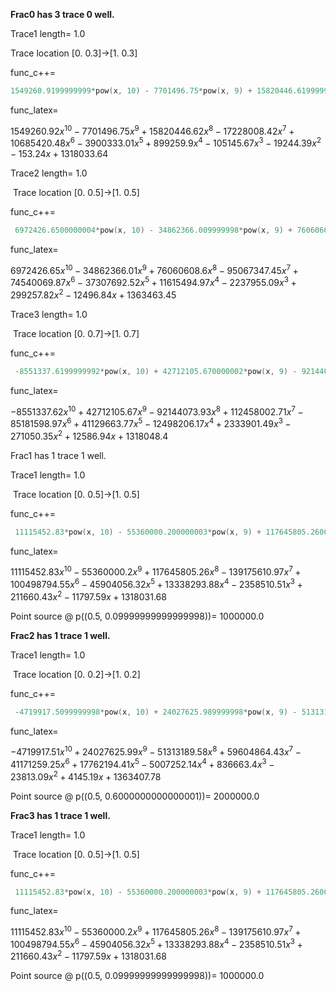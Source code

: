 **Frac0 has 3 trace 0 well.**

  Trace1 length= 1.0

  Trace location [0. 0.3]->[1.  0.3] 

  func_c++=

 ```c++
 1549260.9199999999*pow(x, 10) - 7701496.75*pow(x, 9) + 15820446.619999999*pow(x, 8) - 17228008.420000002*pow(x, 7) + 10685420.48*pow(x, 6) - 3900333.0099999998*pow(x, 5) + 899259.90000000002*pow(x, 4) - 105145.67*pow(x, 3) - 19244.389999999999*pow(x, 2) - 153.24000000000001*x + 1318033.6399999999
 ```

  func_latex=

 $1549260.92 x^{10} - 7701496.75 x^{9} + 15820446.62 x^{8} - 17228008.42 x^{7} + 10685420.48 x^{6} - 3900333.01 x^{5} + 899259.9 x^{4} - 105145.67 x^{3} - 19244.39 x^{2} - 153.24 x + 1318033.64$

  Trace2 length= 1.0

​	Trace location [0.  0.5]->[1.  0.5] 

  func_c++=
```c++
 6972426.6500000004*pow(x, 10) - 34862366.009999998*pow(x, 9) + 76060608.599999994*pow(x, 8) - 95067347.450000003*pow(x, 7) + 74540069.870000005*pow(x, 6) - 37307692.520000003*pow(x, 5) + 11615494.970000001*pow(x, 4) - 2237955.0899999999*pow(x, 3) + 299257.82000000001*pow(x, 2) - 12496.84*x + 1363463.45
```
  func_latex=

 $6972426.65 x^{10} - 34862366.01 x^{9} + 76060608.6 x^{8} - 95067347.45 x^{7} + 74540069.87 x^{6} - 37307692.52 x^{5} + 11615494.97 x^{4} - 2237955.09 x^{3} + 299257.82 x^{2} - 12496.84 x + 1363463.45$

  Trace3 length= 1.0

​	Trace location [0.  0.7]->[1.  0.7] 

  func_c++=
```c++
 -8551337.6199999992*pow(x, 10) + 42712105.670000002*pow(x, 9) - 92144073.930000007*pow(x, 8) + 112458002.70999999*pow(x, 7) - 85181598.969999999*pow(x, 6) + 41129663.770000003*pow(x, 5) - 12498206.17*pow(x, 4) + 2333901.4900000002*pow(x, 3) - 271050.34999999998*pow(x, 2) + 12586.940000000001*x + 1318048.3999999999
```
  func_latex=

 $- 8551337.62 x^{10} + 42712105.67 x^{9} - 92144073.93 x^{8} + 112458002.71 x^{7} - 85181598.97 x^{6} + 41129663.77 x^{5} - 12498206.17 x^{4} + 2333901.49 x^{3} - 271050.35 x^{2} + 12586.94 x + 1318048.4$

Frac1 has 1 trace 1 well.

  Trace1 length= 1.0

​	Trace location [0.  0.5]->[1.  0.5] 

  func_c++=
```c++
 11115452.83*pow(x, 10) - 55360000.200000003*pow(x, 9) + 117645805.26000001*pow(x, 8) - 139175610.97*pow(x, 7) + 100498794.55*pow(x, 6) - 45904056.32*pow(x, 5) + 13338293.880000001*pow(x, 4) - 2358510.5099999998*pow(x, 3) + 211660.42999999999*pow(x, 2) - 11797.59*x + 1318031.6799999999
```
  func_latex=

 $11115452.83 x^{10} - 55360000.2 x^{9} + 117645805.26 x^{8} - 139175610.97 x^{7} + 100498794.55 x^{6} - 45904056.32 x^{5} + 13338293.88 x^{4} - 2358510.51 x^{3} + 211660.43 x^{2} - 11797.59 x + 1318031.68$

  Point source @ p((0.5, 0.09999999999999998))= 1000000.0



**Frac2 has 1 trace 1 well.**

  Trace1 length= 1.0

​	Trace location [0.  0.2]->[1.  0.2] 

  func_c++=
```c++
 -4719917.5099999998*pow(x, 10) + 24027625.989999998*pow(x, 9) - 51313189.579999998*pow(x, 8) + 59604864.43*pow(x, 7) - 41171259.25*pow(x, 6) + 17762194.41*pow(x, 5) - 5007252.1399999997*pow(x, 4) + 836663.40000000002*pow(x, 3) - 23813.09*pow(x, 2) + 4145.1899999999996*x + 1363407.78
```
  func_latex=

 $- 4719917.51 x^{10} + 24027625.99 x^{9} - 51313189.58 x^{8} + 59604864.43 x^{7} - 41171259.25 x^{6} + 17762194.41 x^{5} - 5007252.14 x^{4} + 836663.4 x^{3} - 23813.09 x^{2} + 4145.19 x + 1363407.78$

  Point source @ p((0.5, 0.6000000000000001))= 2000000.0



**Frac3 has 1 trace 1 well.**

  Trace1 length= 1.0

​	Trace location [0.  0.5]->[1.  0.5] 

  func_c++=
```c++
 11115452.83*pow(x, 10) - 55360000.200000003*pow(x, 9) + 117645805.26000001*pow(x, 8) - 139175610.97*pow(x, 7) + 100498794.55*pow(x, 6) - 45904056.32*pow(x, 5) + 13338293.880000001*pow(x, 4) - 2358510.5099999998*pow(x, 3) + 211660.42999999999*pow(x, 2) - 11797.59*x + 1318031.6799999999
```
  func_latex=

 $11115452.83 x^{10} - 55360000.2 x^{9} + 117645805.26 x^{8} - 139175610.97 x^{7} + 100498794.55 x^{6} - 45904056.32 x^{5} + 13338293.88 x^{4} - 2358510.51 x^{3} + 211660.43 x^{2} - 11797.59 x + 1318031.68$

  Point source @ p((0.5, 0.09999999999999998))= 1000000.0